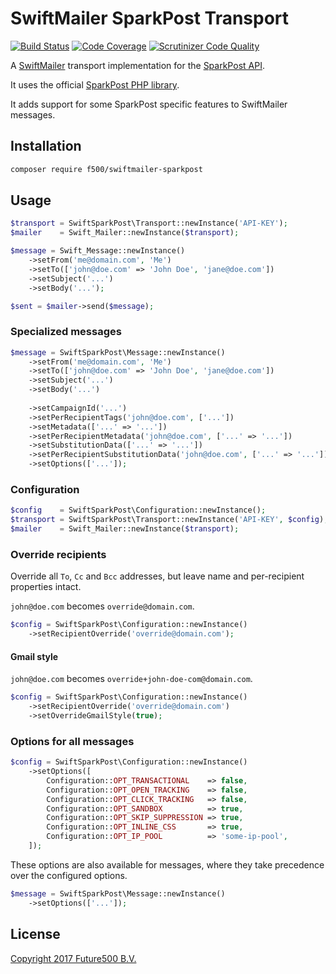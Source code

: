 SwiftMailer SparkPost Transport
===============================

[![Build Status](https://scrutinizer-ci.com/g/f500/swiftmailer-sparkpost/badges/build.png?b=develop)](https://scrutinizer-ci.com/g/f500/swiftmailer-sparkpost/build-status/develop)
[![Code Coverage](https://scrutinizer-ci.com/g/f500/swiftmailer-sparkpost/badges/coverage.png?b=develop)](https://scrutinizer-ci.com/g/f500/swiftmailer-sparkpost/?branch=develop)
[![Scrutinizer Code Quality](https://scrutinizer-ci.com/g/f500/swiftmailer-sparkpost/badges/quality-score.png?b=develop)](https://scrutinizer-ci.com/g/f500/swiftmailer-sparkpost/?branch=develop)

A [SwiftMailer][1] transport implementation for the [SparkPost API][2].

It uses the official [SparkPost PHP library][3].

It adds support for some SparkPost specific features to SwiftMailer messages.

Installation
------------

```txt
composer require f500/swiftmailer-sparkpost
```

Usage
-----

```php
$transport = SwiftSparkPost\Transport::newInstance('API-KEY');
$mailer    = Swift_Mailer::newInstance($transport);

$message = Swift_Message::newInstance()
    ->setFrom('me@domain.com', 'Me')
    ->setTo(['john@doe.com' => 'John Doe', 'jane@doe.com'])
    ->setSubject('...')
    ->setBody('...');

$sent = $mailer->send($message);
```

### Specialized messages

```php
$message = SwiftSparkPost\Message::newInstance()
    ->setFrom('me@domain.com', 'Me')
    ->setTo(['john@doe.com' => 'John Doe', 'jane@doe.com'])
    ->setSubject('...')
    ->setBody('...')
    
    ->setCampaignId('...')
    ->setPerRecipientTags('john@doe.com', ['...'])
    ->setMetadata(['...' => '...'])
    ->setPerRecipientMetadata('john@doe.com', ['...' => '...'])
    ->setSubstitutionData(['...' => '...'])
    ->setPerRecipientSubstitutionData('john@doe.com', ['...' => '...'])
    ->setOptions(['...']);
```

### Configuration

```php
$config    = SwiftSparkPost\Configuration::newInstance();
$transport = SwiftSparkPost\Transport::newInstance('API-KEY', $config);
$mailer    = Swift_Mailer::newInstance($transport);
```

### Override recipients

Override all `To`, `Cc` and `Bcc` addresses, but leave name and per-recipient properties intact.

`john@doe.com` becomes `override@domain.com`.

```php
$config = SwiftSparkPost\Configuration::newInstance()
    ->setRecipientOverride('override@domain.com');
```

#### Gmail style

`john@doe.com` becomes `override+john-doe-com@domain.com`.

```php
$config = SwiftSparkPost\Configuration::newInstance()
    ->setRecipientOverride('override@domain.com')
    ->setOverrideGmailStyle(true);
```

### Options for all messages

```php
$config = SwiftSparkPost\Configuration::newInstance()
    ->setOptions([
        Configuration::OPT_TRANSACTIONAL    => false,
        Configuration::OPT_OPEN_TRACKING    => false,
        Configuration::OPT_CLICK_TRACKING   => false,
        Configuration::OPT_SANDBOX          => true,
        Configuration::OPT_SKIP_SUPPRESSION => true,
        Configuration::OPT_INLINE_CSS       => true,
        Configuration::OPT_IP_POOL          => 'some-ip-pool',
    ]);
```

These options are also available for messages, where they take precedence over the configured options.

```php
$message = SwiftSparkPost\Message::newInstance()
    ->setOptions(['...']);
```

License
-------

[Copyright 2017 Future500 B.V.][4]

[1]: http://swiftmailer.org
[2]: https://developers.sparkpost.com/api
[3]: https://github.com/SparkPost/php-sparkpost
[4]: https://github.com/f500/swiftmailer-sparkpost/blob/master/LICENSE
